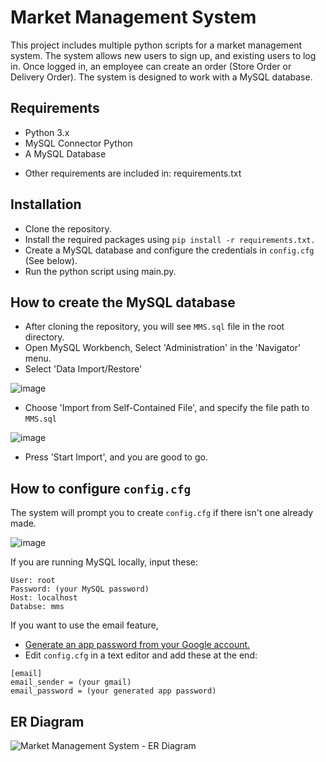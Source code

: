 # Market Management System
This project includes multiple python scripts for a market management system. The system allows new users to sign up, and existing users to log in. Once logged in, an employee can create an order (Store Order or Delivery Order). The system is designed to work with a MySQL database.

## Requirements
- Python 3.x
- MySQL Connector Python
- A MySQL Database
+ Other requirements are included in: requirements.txt

## Installation
- Clone the repository.
- Install the required packages using ```pip install -r requirements.txt.```
- Create a MySQL database and configure the credentials in ```config.cfg``` (See below).
- Run the python script using main.py.

## How to create the MySQL database
- After cloning the repository, you will see ```MMS.sql``` file in the root directory.
- Open MySQL Workbench, Select 'Administration' in the 'Navigator' menu.
- Select 'Data Import/Restore' 

![image](https://user-images.githubusercontent.com/61628216/236607896-53a44686-7684-4994-8fe3-455c37ea1dd8.png)
- Choose 'Import from Self-Contained File', and specify the file path to ```MMS.sql```

![image](https://user-images.githubusercontent.com/61628216/236608024-0ff7bc07-3515-4532-aeda-6a3e52f12450.png)
- Press 'Start Import', and you are good to go.


## How to configure ```config.cfg```
The system will prompt you to create ```config.cfg``` if there isn't one already made.

![image](https://user-images.githubusercontent.com/61628216/236606239-28f19451-4613-49e0-9d24-20ee91ff9fc6.png)

If you are running MySQL locally, input these:
```
User: root
Password: (your MySQL password)
Host: localhost
Databse: mms
```

If you want to use the email feature,
- [Generate an app password from your Google account.](https://support.google.com/mail/answer/185833)
- Edit ```config.cfg``` in a text editor and add these at the end:
```
[email]
email_sender = (your gmail)
email_password = (your generated app password)
```

## ER Diagram
![Market Management System - ER Diagram](https://user-images.githubusercontent.com/61628216/234966292-63740fbe-d928-4ce6-ac11-f3de5a2e2dd2.jpeg)
